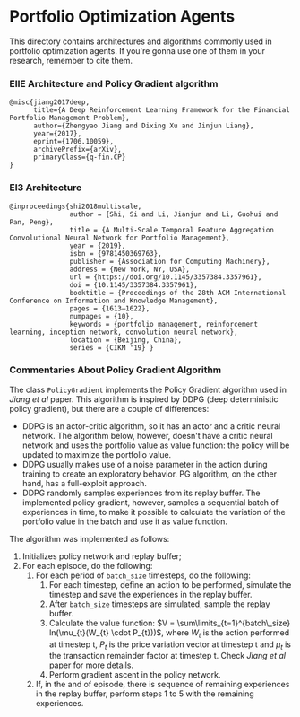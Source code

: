 # Portfolio Optimization Agents

This directory contains architectures and algorithms commonly used in portfolio optimization agents. If you're gonna use one of them in your research, remember to cite them.

### EIIE Architecture and Policy Gradient algorithm

```
@misc{jiang2017deep,
      title={A Deep Reinforcement Learning Framework for the Financial Portfolio Management Problem}, 
      author={Zhengyao Jiang and Dixing Xu and Jinjun Liang},
      year={2017},
      eprint={1706.10059},
      archivePrefix={arXiv},
      primaryClass={q-fin.CP}
}
```

### EI3 Architecture

```
@inproceedings{shi2018multiscale,
               author = {Shi, Si and Li, Jianjun and Li, Guohui and Pan, Peng}, 
               title = {A Multi-Scale Temporal Feature Aggregation Convolutional Neural Network for Portfolio Management},
               year = {2019}, 
               isbn = {9781450369763}, 
               publisher = {Association for Computing Machinery}, 
               address = {New York, NY, USA}, 
               url = {https://doi.org/10.1145/3357384.3357961}, 
               doi = {10.1145/3357384.3357961},  
               booktitle = {Proceedings of the 28th ACM International Conference on Information and Knowledge Management}, 
               pages = {1613–1622}, 
               numpages = {10}, 
               keywords = {portfolio management, reinforcement learning, inception network, convolution neural network}, 
               location = {Beijing, China}, 
               series = {CIKM '19} }
```

### Commentaries About Policy Gradient Algorithm

The class `PolicyGradient` implements the Policy Gradient algorithm used in *Jiang et al* paper. This algorithm is inspired by DDPG (deep deterministic policy gradient), but there are a couple of differences: 
- DDPG is an actor-critic algorithm, so it has an actor and a critic neural network. The algorithm below, however, doesn't have a critic neural network and uses the portfolio value as value function: the policy will be updated to maximize the portfolio value.
- DDPG usually makes use of a noise parameter in the action during training to create an exploratory behavior. PG algorithm, on the other hand, has a full-exploit approach.
- DDPG randomly samples experiences from its replay buffer. The implemented policy gradient, however, samples a sequential batch of experiences in time, to make it possible to calculate the variation of the portfolio value in the batch and use it as value function.

The algorithm was implemented as follows:
1. Initializes policy network and replay buffer;
2. For each episode, do the following:
    1. For each period of `batch_size` timesteps, do the following:
        1. For each timestep, define an action to be performed, simulate the timestep and save the experiences in the replay buffer.
        2. After `batch_size` timesteps are simulated, sample the replay buffer.
        4. Calculate the value function: $V = \sum\limits_{t=1}^{batch\_size} ln(\mu_{t}(W_{t} \cdot P_{t}))$, where $W_{t}$ is the action performed at timestep t, $P_{t}$ is the price variation vector at timestep t and $\mu_{t}$ is the transaction remainder factor at timestep t. Check *Jiang et al* paper for more details.
        5. Perform gradient ascent in the policy network.
    2. If, in the and of episode, there is sequence of remaining experiences in the replay buffer, perform steps 1 to 5 with the remaining experiences.